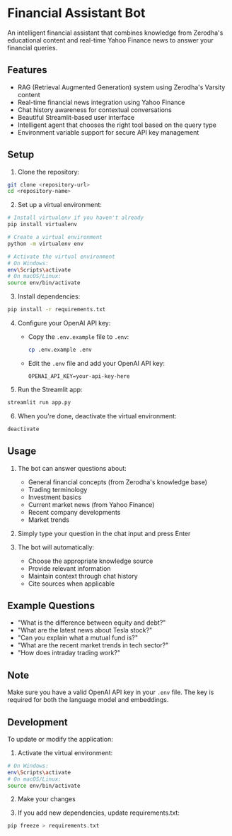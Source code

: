 # Financial Assistant Bot

An intelligent financial assistant that combines knowledge from Zerodha's educational content and real-time Yahoo Finance news to answer your financial queries.

## Features

- RAG (Retrieval Augmented Generation) system using Zerodha's Varsity content
- Real-time financial news integration using Yahoo Finance
- Chat history awareness for contextual conversations
- Beautiful Streamlit-based user interface
- Intelligent agent that chooses the right tool based on the query type
- Environment variable support for secure API key management

## Setup

1. Clone the repository:
```bash
git clone <repository-url>
cd <repository-name>
```

2. Set up a virtual environment:
```bash
# Install virtualenv if you haven't already
pip install virtualenv

# Create a virtual environment
python -m virtualenv env

# Activate the virtual environment
# On Windows:
env\Scripts\activate
# On macOS/Linux:
source env/bin/activate
```

3. Install dependencies:
```bash
pip install -r requirements.txt
```

4. Configure your OpenAI API key:
   - Copy the `.env.example` file to `.env`:
     ```bash
     cp .env.example .env
     ```
   - Edit the `.env` file and add your OpenAI API key:
     ```
     OPENAI_API_KEY=your-api-key-here
     ```

5. Run the Streamlit app:
```bash
streamlit run app.py
```

6. When you're done, deactivate the virtual environment:
```bash
deactivate
```

## Usage

1. The bot can answer questions about:
   - General financial concepts (from Zerodha's knowledge base)
   - Trading terminology
   - Investment basics
   - Current market news (from Yahoo Finance)
   - Recent company developments
   - Market trends

2. Simply type your question in the chat input and press Enter

3. The bot will automatically:
   - Choose the appropriate knowledge source
   - Provide relevant information
   - Maintain context through chat history
   - Cite sources when applicable

## Example Questions

- "What is the difference between equity and debt?"
- "What are the latest news about Tesla stock?"
- "Can you explain what a mutual fund is?"
- "What are the recent market trends in tech sector?"
- "How does intraday trading work?"

## Note

Make sure you have a valid OpenAI API key in your `.env` file. The key is required for both the language model and embeddings.

## Development

To update or modify the application:
1. Activate the virtual environment:
```bash
# On Windows:
env\Scripts\activate
# On macOS/Linux:
source env/bin/activate
```

2. Make your changes

3. If you add new dependencies, update requirements.txt:
```bash
pip freeze > requirements.txt
```